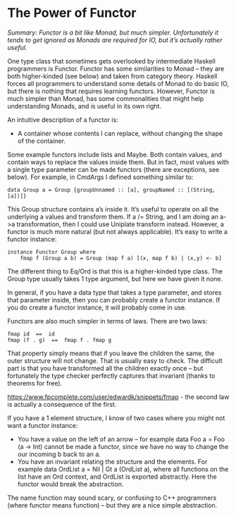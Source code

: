 # The Power of Functor

_Summary: Functor is a bit like Monad, but much simpler. Unfortunately it tends to get ignored as Monads are required for IO, but it’s actually rather useful._

One type class that sometimes gets overlooked by intermediate Haskell programmers is Functor. Functor has some similarities to Monad – they are both higher-kinded (see below) and taken from category theory. Haskell forces all programmers to understand some details of Monad to do basic IO, but there is nothing that requires learning functors. However, Functor is much simpler than Monad, has some commonalities that might help understanding Monads, and is useful in its own right.

An intuitive description of a functor is:

* A container whose contents I can replace, without changing the shape of the container.

Some example functors include lists and Maybe. Both contain values, and contain ways to replace the values inside them. But in fact, most values with a single type parameter can be made functors (there are exceptions, see below). For example, in CmdArgs I defined something similar to:

    data Group a = Group {groupUnnamed :: [a], groupNamed :: [(String, [a])]}

This Group structure contains a’s inside it. It’s useful to operate on all the underlying a values and transform them. If a /= String, and I am doing an a->a transformation, then I could use Uniplate transform instead. However, a functor is much more natural (but not always applicable). It’s easy to write a functor instance:

    instance Functor Group where
        fmap f (Group a b) = Group (map f a) [(x, map f b) | (x,y) <- b]

The different thing to Eq/Ord is that this is a higher-kinded type class. The Group type usually takes 1 type argument, but here we have given it none.

In general, if you have a data type that takes a type parameter, and stores that parameter inside, then you can probably create a functor instance. If you do create a functor instance, it will probably come in use.

Functors are also much simpler in terms of laws. There are two laws:

    fmap id  ==  id
    fmap (f . g)  ==  fmap f . fmap g

That property simply means that if you leave the children the same, the outer structure will not change. That is usually easy to check. The difficult part is that you have transformed all the children exactly once – but fortunately the type checker perfectly captures that invariant (thanks to theorems for free).
 
https://www.fpcomplete.com/user/edwardk/snippets/fmap - the second law is actually a consequence of the first.

If you have a 1 element structure, I know of two cases where you might not want a functor instance:

* You have a value on the left of an arrow – for example data Foo a = Foo (a -> Int) cannot be made a functor, since we have no way to change the our incoming b back to an a.
* You have an invariant relating the structure and the elements. For example data OrdList a = Nil | Gt a (OrdList a), where all functions on the list have an Ord context, and OrdList is exported abstractly. Here the functor would break the abstraction.

The name function may sound scary, or confusing to C++ programmers (where functor means function) – but they are a nice simple abstraction.

